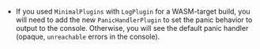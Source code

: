 
- If you used `MinimalPlugins` with `LogPlugin` for a WASM-target build, you will need to add the new `PanicHandlerPlugin` to set the panic behavior to output to the console. Otherwise, you will see the default panic handler (opaque, `unreachable` errors in the console).
